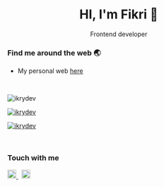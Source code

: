 <h1 align="center">HI, I'm Fikri 👋</h1>
<p align="center">Frontend developer</p>

<h3>Find me around the web 🌏</h3>
<ul>
  <li>My personal web <a href="https://www.agusfikri.com" target="_blank">here</a></li>
</ul>
<br />
<p><img src="https://github-readme-stats.vercel.app/api?username=ikrydev&show_icons=true&locale=en" alt="ikrydev" /></p>
<p><a href="https://github.com/ryo-ma/github-profile-trophy"><img src="https://github-profile-trophy.vercel.app/?username=ikrydev" alt="ikrydev" /></a></p>
<p><a href="https://github.com/anuraghazra/github-readme-stats"><img src="https://github-readme-stats.vercel.app/api/top-langs?username=ikrydev" alt="ikrydev" /></a></p>
<br />
<h3>Touch with me</h3>
<a href="https://www.linkedin.com/in/agusfikri" target="_blank" align="center">
  <img src="https://unpkg.com/simple-icons@3.12.1/icons/linkedin.svg" width="20" height="20">
</a>
&nbsp;
<a href="https://instagram.com/agusfikri_" target="_blank" align="center">
  <img src="https://unpkg.com/simple-icons@3.12.1/icons/instagram.svg" width="20" height="20">
</a>
